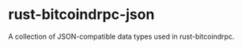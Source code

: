 rust-bitcoindrpc-json
=====================

A collection of JSON-compatible data types used in rust-bitcoindrpc.
